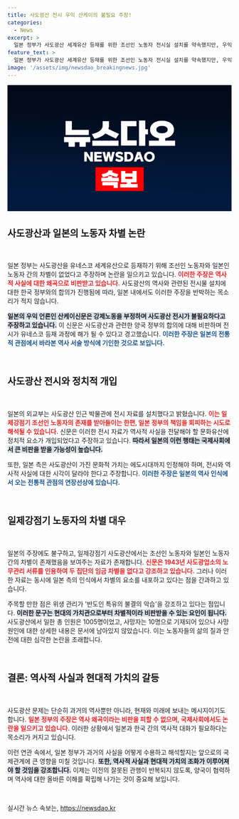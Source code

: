 ```yaml
---
title: 사도광산 전시 우익 산케이의 불필요 주장!
categories:
  - News
excerpt: >
  일본 정부가 사도광산 세계유산 등재를 위한 조선인 노동자 전시실 설치를 약속했지만, 우익 성향의 <산케이신문>은 강제노동은 사실이 아니다라고 반발하며 논란이 일고 있다. 과거의 진실과 현대의 가치가 충돌하는 이 문제에 대한 논의가 뜨겁다!
feature_text: >
  일본 정부가 사도광산 세계유산 등재를 위한 조선인 노동자 전시실 설치를 약속했지만, 우익 성향의 <산케이신문>은 강제노동은 사실이 아니다라고 반발하며 논란이 일고 있다. 과거의 진실과 현대의 가치가 충돌하는 이 문제에 대한 논의가 뜨겁다!
image: '/assets/img/newsdao_breakingnews.jpg'
---
```


<p><img src="/assets/img/newsdao_breakingnews.jpg" alt="bookingtag 속보" /></p>

<h2 data-ke-size="size26">사도광산과 일본의 노동자 차별 논란</h2>

<p data-ke-size="size16">&nbsp;</p>

<p>일본 정부는 사도광산을 유네스코 세계유산으로 등재하기 위해 조선인 노동자와 일본인 노동자 간의 차별이 없었다고 주장하며 논란을 일으키고 있습니다. <b><span style="color: #ee2323;">이러한 주장은 역사적 사실에 대한 왜곡으로 비판받고 있습니다.</span></b> 사도광산의 역사와 관련된 전시물 설치에대한 한국 정부와의 합의가 진행됨에 따라, 일본 내에서도 이러한 주장을 반박하는 목소리가 적지 않습니다.</p>

<p><b><span style="background-color: #21538527;">일본의 우익 언론인 산케이신문은 강제노동을 부정하며 사도광산 전시가 불필요하다고 주장하고 있습니다.</span></b> 이 신문은 사도광산과 관련한 양국 정부의 합의에 대해 비판하며 전시가 유네스코 등재 과정에 해가 될 수 있다고 경고했습니다. <b><span style="color: #1a5490;">이러한 주장은 일본의 전통적 관점에서 바라본 역사 서술 방식에 기인한 것으로 보입니다.</span></b></p>

<p data-ke-size="size16">&nbsp;</p>

<h2 data-ke-size="size26">사도광산 전시와 정치적 개입</h2>

<p data-ke-size="size16">&nbsp;</p>

<p>일본의 외교부는 사도광산 인근 박물관에 전시 자료를 설치했다고 밝혔습니다. <b><span style="color: #ee2323;">이는 일제강점기 조선인 노동자의 존재를 받아들이는 한편, 일본 정부의 책임을 회피하는 시도로 해석될 수 있습니다.</span></b> 신문은 이러한 전시 자료가 역사적 사실을 전달해야 할 문화유산에 정치적 요소가 개입되었다고 주장하고 있습니다. <b><span style="background-color: #21538527;">따라서 일본의 이런 행태는 국제사회에서 큰 비판을 받을 가능성이 높습니다.</span></b></p>

<p>또한, 일본 측은 사도광산이 가진 문화적 가치는 에도시대까지 인정해야 하며, 전시와 역사적 사실에 대한 시각이 달라야 한다고 주장합니다. <b><span style="color: #1a5490;">이러한 주장은 일본의 역사 인식에서 오는 전통적 관점의 연장선상에 있습니다.</span></b></p>

<p data-ke-size="size16">&nbsp;</p>

<h2 data-ke-size="size26">일제강점기 노동자의 차별 대우</h2>

<p data-ke-size="size16">&nbsp;</p>

<p>일본의 주장에도 불구하고, 일제강점기 사도광산에서는 조선인 노동자와 일본인 노동자 간의 차별이 존재했음을 보여주는 자료가 존재합니다. <b><span style="color: #ee2323;">신문은 1943년 사도광업소의 노무관리 서류를 인용하여 두 집단의 임금 차별을 없다고 강조하고 있습니다.</span></b> 그러나 이러한 자료는 동시에 일본 측의 인식에서 차별의 요소를 내포하고 있다는 점을 간과하고 있습니다.</p>

<p>주목할 만한 점은 위생 관리가 '반도인 특유의 불결의 악습'을 강조하고 있다는 점입니다. <b><span style="background-color: #21538527;">이러한 문구는 현대의 가치관으로부터 차별적이라 비판받을 수 있는 요인이 됩니다.</span></b> 사도광산에서 일한 총 인원은 1005명이었고, 사망자는 10명으로 기재되어 있으나 사망 원인에 대한 상세한 내용은 문서에 남아있지 않았습니다. 이는 노동자들의 삶의 질과 안전에 대한 심각한 논란을 초래합니다.</p>

<p data-ke-size="size16">&nbsp;</p>

<h2 data-ke-size="size26"> 결론: 역사적 사실과 현대적 가치의 갈등</h2>

<p data-ke-size="size16">&nbsp;</p>

<p>사도광산 문제는 단순히 과거의 역사뿐만 아니라, 현재와 미래에 보내는 메시지이기도 합니다. <b><span style="color: #ee2323;">일본 정부의 주장은 역사 왜곡이라는 비판을 피할 수 없으며, 국제사회에서도 논란을 일으키고 있습니다.</span></b> 이러한 상황에서 일본과 한국 간의 역사적 대화가 필요하다는 목소리가 커지고 있습니다.</p>

<p>이런 연관 속에서, 일본 정부가 과거의 사실을 어떻게 수용하고 해석할지는 앞으로의 국제관계에 큰 영향을 미칠 것입니다. <b><span style="background-color: #21538527;">또한, 역사적 사실과 현대적 가치의 조화가 이루어져야 할 것임을 강조합니다.</span></b> 이제는 이전의 잘못된 관행이 반복되지 않도록, 양국이 협력하며 역사에 대한 올바른 이해를 확립해 나가는 것이 중요해 보입니다. </p>

<p data-ke-size="size16">&nbsp;</p>
실시간 뉴스 속보는, <a href="https://newsdao.kr" rel="dofollow">https://newsdao.kr</a>


